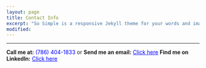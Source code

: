 ```yaml
---
layout: page
title: Contact Info
excerpt: "So Simple is a responsive Jekyll theme for your words and images."
modified:
---
```


<hr/>

**Call me at:** <span style="color: blue">(786) 404-1833</span> or
**Send me an email:** <a style="color: blue" href="mailto:jasonvic97@gmail.com">Click here</a>
**Find me on LinkedIn:** <a style="color: blue" href="https://www.linkedin.com/in/jason-victor-795b3b193/"> Click here</a>
